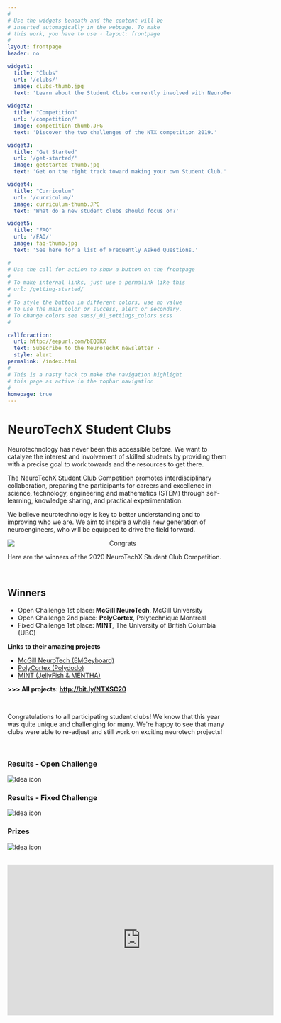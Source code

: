 ```yaml
---
#
# Use the widgets beneath and the content will be
# inserted automagically in the webpage. To make
# this work, you have to use › layout: frontpage
#
layout: frontpage
header: no

widget1:
  title: "Clubs"
  url: '/clubs/'
  image: clubs-thumb.jpg
  text: 'Learn about the Student Clubs currently involved with NeuroTechX.'
  
widget2:
  title: "Competition"
  url: '/competition/'
  image: competition-thumb.JPG
  text: 'Discover the two challenges of the NTX competition 2019.'

widget3:
  title: "Get Started"
  url: '/get-started/'
  image: getstarted-thumb.jpg
  text: 'Get on the right track toward making your own Student Club.'

widget4:
  title: "Curriculum"
  url: '/curriculum/'
  image: curriculum-thumb.JPG
  text: 'What do a new student clubs should focus on?'

widget5:
  title: "FAQ"
  url: '/FAQ/'
  image: faq-thumb.jpg
  text: 'See here for a list of Frequently Asked Questions.'

#
# Use the call for action to show a button on the frontpage
#
# To make internal links, just use a permalink like this
# url: /getting-started/
#
# To style the button in different colors, use no value
# to use the main color or success, alert or secondary.
# To change colors see sass/_01_settings_colors.scss
#

callforaction:
  url: http://eepurl.com/bEQDKX
  text: Subscribe to the NeuroTechX newsletter ›
  style: alert
permalink: /index.html
#
# This is a nasty hack to make the navigation highlight
# this page as active in the topbar navigation
#
homepage: true
---
```


# NeuroTechX Student Clubs

Neurotechnology has never been this accessible before. We want to catalyze the interest and involvement of skilled students by providing them with a precise goal to work towards and the resources to get there.

The NeuroTechX Student Club Competition promotes interdisciplinary collaboration, preparing the participants for careers and excellence in science, technology, engineering and mathematics (STEM) through self-learning, knowledge sharing, and practical experimentation.

We believe neurotechnology is key to better understanding and to improving who we are. We aim to inspire a whole new generation of neuroengineers, who will be equipped to drive the field forward.
<br />

<!--
![Competition]({{ site.url }}{{ site.baseurl }}/images/2020/NTXSC20_Prizes.png)


<div style="text-align:center">
<hr>
<br />
<h1> NTX Student Club Competition New Date: November 22nd, 2020 </h1>
<br />
<br />
<i>** Also, there will be a special edition in 2021 (from Jan to April 2021) **</i>
<br />
<hr>
</div>
-->

<div style="text-align:center">
	<p>
		<img style="margin: 0 auto; display: block; max-width: 100%;" src="{{ site.url }}{{ site.baseurl }}/images/2020/NTXSC20-Congrats-LeoMeme.jpg" alt="Congrats">
	</p>	
</div>

Here are the winners of the 2020 NeuroTechX Student Club Competition.

<br/>

<h2>Winners</h2>
<p>
<ul>
<li>Open Challenge 1st place: <strong>McGill NeuroTech</strong>, McGill University</li>
<li>Open Challenge 2nd place: <strong>PolyCortex</strong>, Polytechnique Montreal</li>
<li>Fixed Challenge 1st place: <strong>MINT</strong>, The University of British Columbia (UBC)</li>
</ul>
</p>

<p><b>Links to their amazing projects</b></p>
<ul>
<li><a href="https://www.youtube.com/watch?v=6IJuLtj3400&list=PL7yYIG1eq9bRWBbc8xcwoRwLu1Dyc7qP0&index=1">McGill NeuroTech (EMGeyboard)</a></li>
<li><a href="https://www.youtube.com/watch?v=wUkOeFDIFgg&list=PL7yYIG1eq9bRWBbc8xcwoRwLu1Dyc7qP0&index=3">PolyCortex (Polydodo)</a></li>
<li><a href="https://www.youtube.com/watch?v=6r9mXZGO3QE&list=PL7yYIG1eq9bRWBbc8xcwoRwLu1Dyc7qP0&index=13">MINT (JellyFish & MENTHA)</a></li>
</ul>

<p><strong>>>> All projects: <a href="http://bit.ly/NTXSC20">http://bit.ly/NTXSC20</a></strong></p>

<br/>
<p>Congratulations to all participating student clubs! We know that this year was quite unique and challenging for many. We're happy to see that many clubs were able to re-adjust and still work on exciting neurotech projects!</p>
<br/>

<h3>Results - Open Challenge</h3>
<p>
<img style="margin: 0 auto; display: block; max-width: 100%;" src="{{ site.url }}{{ site.baseurl }}/images/2020/NTXSC20-Results-OpenChallenge.png" alt="Idea icon">
</p>

<h3>Results - Fixed Challenge</h3>
<p>
<img style="margin: 0 auto; display: block; max-width: 100%;" src="{{ site.url }}{{ site.baseurl }}/images/2020/Results/NTXSC20-Results-FixedChallenge.png" alt="Idea icon">
</p>

<h3>Prizes</h3>
<p>
<img style="margin: 0 auto; display: block; max-width: 100%;" src="{{ site.url }}{{ site.baseurl }}/images/NTXSC20_Prizes.jpg" alt="Idea icon">
</p>

<br />
<div style="text-align:center">
<iframe src="https://www.youtube.com/embed/pX7jzKJHXcQ" 
    width="600" 
    height="340"
    frameborder="0" 
    allowfullscreen>
</iframe>
</div>

<!--
<div style="text-align:center">
<strong>The NTX Student Club Competition 2019-2020 is happening on April 19th, 2020! #NTXSC20</strong>

<br/>
<p>
<a href="https://docs.google.com/forms/d/e/1FAIpQLSeaxhwlLR89eAPn3Ms9W8nYgl-0LaxhP2RVrY1GlbPHfuHf4A/viewform?usp=sf_link"> >> Fill this form to participate! << </a>
</p>
</div>
-->